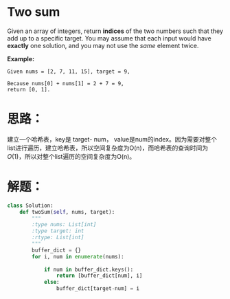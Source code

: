 # Two sum

Given an array of integers, return **indices** of the two numbers such that they add up to a specific target. You may assume that each input would have **exactly** one solution, and you may not use the *same* element twice.

**Example:**

```
Given nums = [2, 7, 11, 15], target = 9,

Because nums[0] + nums[1] = 2 + 7 = 9,
return [0, 1].
```



# 思路：

建立一个哈希表，key是 target- num， value是num的index。因为需要对整个list进行遍历，建立哈希表，所以空间复杂度为O(n)，而哈希表的查询时间为$O(1)$，所以对整个list遍历的空间复杂度为O(n)。

# 解题：

```python
class Solution:
    def twoSum(self, nums, target):
        """
        :type nums: List[int]
        :type target: int
        :rtype: List[int]
        """
        buffer_dict = {}
        for i, num in enumerate(nums):
            
            if num in buffer_dict.keys():
                return [buffer_dict[num], i]
            else:
                buffer_dict[target-num] = i
                
```

